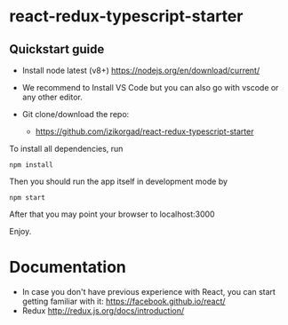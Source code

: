 # react-redux-typescript-starter

## Quickstart guide

- Install node latest (v8+) https://nodejs.org/en/download/current/
- We recommend to Install VS Code but you can also go with vscode or any other editor.

- Git clone/download the repo:
   - https://github.com/izikorgad/react-redux-typescript-starter


To install all dependencies, run

```
npm install
```

Then you should run the app itself in development mode by

```
npm start
```

After that you may point your browser to localhost:3000

Enjoy.

# Documentation

- In case you don't have previous experience with React, you can start getting familiar with it: https://facebook.github.io/react/
- Redux http://redux.js.org/docs/introduction/
